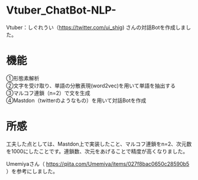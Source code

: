 # Vtuber_ChatBot-NLP-
Vtuber：しぐれうい（https://twitter.com/ui_shig) さんの対話Botを作成しました。<Br>
# 機能<Br>
①形態素解析<Br>
②文字を受け取り、単語の分散表現(word2vec)を用いて単語を抽出する<Br>
③マルコフ連鎖（n=2）で文を生成<Br>
④Mastdon（twitterのようなもの）を用いて対話Botを作成<Br>
# 所感
工夫した点としては、Mastdon上で実装したこと、マルコフ連鎖をn=2、次元数を1000にしたことです。連鎖数、次元をあげることで精度が高くなりました。<Br>

Umemiyaさん（ https://qiita.com/Umemiya/items/027f8bac0650c28590b5 ）を参考にしました。<Br>

